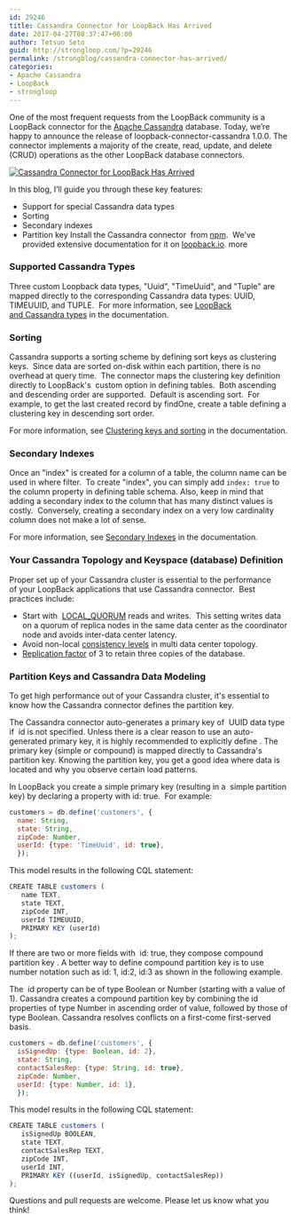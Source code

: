 ```yaml
---
id: 29246
title: Cassandra Connector for LoopBack Has Arrived
date: 2017-04-27T08:37:47+00:00
author: Tetsuo Seto
guid: http://strongloop.com/?p=29246
permalink: /strongblog/cassandra-connector-has-arrived/
categories: 
- Apache Cassandra
- LoopBack
- strongloop
---
```


One of the most frequent requests from the LoopBack community is a LoopBack connector for the 
[Apache Cassandra](http://cassandra.apache.org/) database. Today, we’re happy to announce the release of loopback-connector-cassandra 1.0.0. The connector implements a majority of the create, read, update, and delete (CRUD) operations as the other LoopBack database connectors.


[![Cassandra Connector for LoopBack Has Arrived]({{site.url}}/blog-assets/2017/04/apache-cassandra.png)](http://cassandra.apache.org/)

In this blog, I’ll guide you through these key features:
- Support for special Cassandra data types
- Sorting
- Secondary indexes
- Partition key
Install the Cassandra connector  from 
[npm](https://www.npmjs.com/package/loopback-connector-cassandra).  We've provided extensive documentation for it on 
[loopback.io](http://loopback.io/doc/en/lb3/Cassandra-connector.html).
more

<h3>Supported Cassandra Types</h3>

Three custom Loopback data types, "Uuid", "TimeUuid", and "Tuple" are mapped directly to the corresponding Cassandra data types: 
UUID, 
TIMEUUID, and 
TUPLE.  For more information, see 
[LoopBack and Cassandra types](http://loopback.io/doc/en/lb3/Cassandra-connector.html#loopback-tofrom-cassandra-types) in the documentation.

<h3>Sorting</h3>

Cassandra supports a sorting scheme by defining sort keys as 
clustering keys.  Since data are sorted on-disk within each partition, there is no overhead at query time.  The connector maps the 
clustering key definition directly to LoopBack's 
custom option in defining tables.  Both ascending and descending order are supported.  Default is ascending sort.  For example, to get the last created record by 
findOne, create a table defining a clustering key in descending sort order.

For more information, see 
[Clustering keys and sorting](http://loopback.io/doc/en/lb3/Cassandra-connector.html#clustering-keys-and-sorting) in the documentation.

<h3>Secondary Indexes</h3>

Once an "index" is created for a column of a table, the column name can be used in 
where filter.  To create "index", you can simply add `index: true` to the column property in defining table schema. Also, keep in mind that adding a secondary index to the column that has many distinct values is costly.  Conversely, creating a secondary index on a very low cardinality column does not make a lot of sense.

For more information, see 
[Secondary Indexes](http://loopback.io/doc/en/lb3/Cassandra-connector.html#secondary-indexes) in the documentation.

<h3>Your Cassandra Topology and Keyspace (database) Definition</h3>

Proper set up of your Cassandra cluster is essential to the performance of your LoopBack applications that use Cassandra connector.  Best practices include:

- Start with 
[LOCAL_QUORUM](http://docs.datastax.com/en/archived/cassandra/2.0/cassandra/dml/dml_config_consistency_c.html#concept_ds_umf_5xx_zj__about-write-consistency) reads and writes.  This setting writes data on a quorum of replica nodes in the same data center as the coordinator node and avoids inter-data center latency.
- Avoid non-local 
[consistency levels](http://docs.datastax.com/en/cassandra/2.1/cassandra/dml/dml_config_consistency_c.html) in multi data center topology.
- [Replication factor](http://docs.datastax.com/en/cassandra/2.1/cassandra/architecture/architectureDataDistributeReplication_c.html) of 3 to retain three copies of the database.
 

<h3>Partition Keys and Cassandra Data Modeling</h3>

To get high performance out of your Cassandra cluster, it's essential to know how the Cassandra connector defines the partition key.

The Cassandra connector auto-generates a primary key of 
UUID data type if 
id is not specified. Unless there is a clear reason to use an auto-generated primary key, it is highly recommended to explicitly define 
. The primary key (simple or compound) is mapped directly to Cassandra's partition key. Knowing the partition key, you get a good idea where data is located and why you observe certain load patterns.

In LoopBack you create a simple primary key (resulting in a 
simple partition key) by declaring a property with 
id: true.  For example:
```js
customers = db.define('customers', {
  name: String,
  state: String,
  zipCode: Number,
  userId: {type: 'TimeUuid', id: true},
  });
```
This model results in the following CQL statement:

```js
CREATE TABLE customers (
   name TEXT,
   state TEXT,
   zipCode INT,
   userId TIMEUUID,
   PRIMARY KEY (userId)
);
```
If there are two or more fields with 
id: true, they compose 
compound partition key . A better way to define compound partition key is to use number notation such as 
id: 1, id:2, id:3 as shown in the following example.

The 
id property can be of type Boolean or Number (starting with a value of 1). Cassandra creates a compound partition key by combining the 
id properties of type Number in ascending order of value, followed by those of type Boolean. Cassandra resolves conflicts on a first-come first-served basis.
```js
customers = db.define('customers', {
  isSignedUp: {type: Boolean, id: 2},
  state: String,
  contactSalesRep: {type: String, id: true},
  zipCode: Number,
  userId: {type: Number, id: 1},
  });
```
This model results in the following CQL statement:

```js
CREATE TABLE customers (
   isSignedUp BOOLEAN,
   state TEXT,
   contactSalesRep TEXT,
   zipCode INT,
   userId INT,
   PRIMARY KEY ((userId, isSignedUp, contactSalesRep))
);
```
Questions and pull requests are welcome. Please let us know what you think!